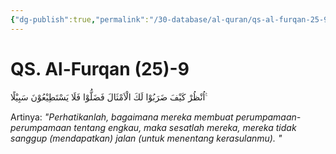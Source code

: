 ```yaml
---
{"dg-publish":true,"permalink":"/30-database/al-quran/qs-al-furqan-25-9/"}
---
```



# QS. Al-Furqan (25)-9
اُنْظُرْ كَيْفَ ضَرَبُوْا لَكَ الْاَمْثَالَ فَضَلُّوْا فَلَا يَسْتَطِيْعُوْنَ سَبِيْلًا ࣖ

Artinya: *"Perhatikanlah, bagaimana mereka membuat perumpamaan-perumpamaan tentang engkau, maka sesatlah mereka, mereka tidak sanggup (mendapatkan) jalan (untuk menentang kerasulanmu). "*
